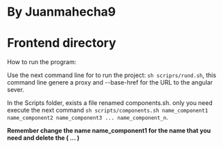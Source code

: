 # By Juanmahecha9

# Frontend directory

How to run the program:

Use the next command line for to run the project: `sh scriprs/rund.sh`, this command line genere a proxy and --base-href for the URL to the angular sever.

In the Scripts folder, exists a file renamed components.sh. only you need execute the next command `sh scripts/components.sh name_component1 name_component2 name_component3 ... name_component_n`.

**Remember change the name name_component1 for the name that you need and delete the ( ... )**
